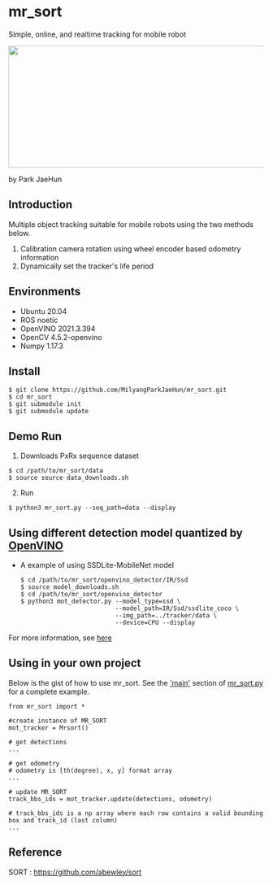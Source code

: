 # mr_sort
Simple, online, and realtime tracking for mobile robot

<p align="center">
<img src=https://user-images.githubusercontent.com/22341340/134169357-9407a12c-7a6b-45f6-988e-8f68d8908f91.gif width="640" height="240">
</p>

by Park JaeHun

## Introduction
Multiple object tracking suitable for mobile robots using the two methods below.
1. Calibration camera rotation using wheel encoder based odometry information
2. Dynamically set the tracker's life period

## Environments
- Ubuntu 20.04
- ROS noetic
- OpenVINO 2021.3.394
- OpenCV 4.5.2-openvino
- Numpy 1.17.3

## Install
```
$ git clone https://github.com/MilyangParkJaeHun/mr_sort.git
$ cd mr_sort
$ git submodule init
$ git submodule update
```

## Demo Run
1. Downloads PxRx sequence dataset
```
$ cd /path/to/mr_sort/data
$ source source data_downloads.sh
```
2. Run
```
$ python3 mr_sort.py --seq_path=data --display
```

## Using different detection model quantized by [OpenVINO](https://docs.openvinotoolkit.org/latest/openvino_docs_MO_DG_Deep_Learning_Model_Optimizer_DevGuide.html)
- A example of using SSDLite-MobileNet model
  ```
  $ cd /path/to/mr_sort/openvino_detector/IR/Ssd
  $ source model_downloads.sh
  $ cd /path/to/mr_sort/openvino_detector
  $ python3 mot_detector.py --model_type=ssd \
                            --model_path=IR/Ssd/ssdlite_coco \
                            --img_path=../tracker/data \
                            --device=CPU --display
  ```
For more information, see [here](https://github.com/MilyangParkJaeHun/openvino_detector)

## Using in your own project
Below is the gist of how to use mr_sort. See the ['main'](https://github.com/MilyangParkJaeHun/mr_sort/blob/fd0adc0b6b2ad8c55c98e6d8ab20570c99791093/tracker/mr_sort.py#L353) section of [mr_sort.py](https://github.com/MilyangParkJaeHun/mr_sort/blob/fd0adc0b6b2ad8c55c98e6d8ab20570c99791093/tracker/mr_sort.py) for a complete example.
```
from mr_sort import *

#create instance of MR_SORT
mot_tracker = Mrsort() 

# get detections
...

# get odometry
# odometry is [th(degree), x, y] format array
...

# update MR_SORT
track_bbs_ids = mot_tracker.update(detections, odometry)

# track_bbs_ids is a np array where each row contains a valid bounding box and track_id (last column)
...

```
## Reference
SORT : https://github.com/abewley/sort
